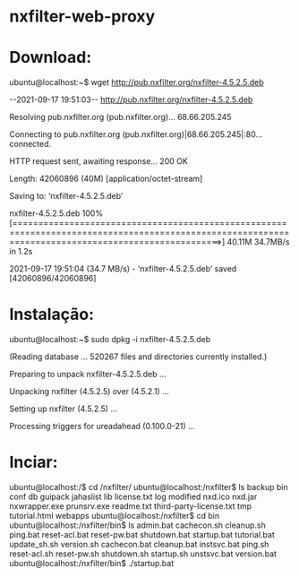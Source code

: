 # nxfilter-web-proxy

# Download:

ubuntu@localhost:~$ wget http://pub.nxfilter.org/nxfilter-4.5.2.5.deb

--2021-09-17 19:51:03--  http://pub.nxfilter.org/nxfilter-4.5.2.5.deb

Resolving pub.nxfilter.org (pub.nxfilter.org)... 68.66.205.245

Connecting to pub.nxfilter.org (pub.nxfilter.org)|68.66.205.245|:80... connected.

HTTP request sent, awaiting response... 200 OK

Length: 42060896 (40M) [application/octet-stream]


Saving to: ‘nxfilter-4.5.2.5.deb’



nxfilter-4.5.2.5.deb                                           100%[====================================================================================================================================================>]  40.11M  34.7MB/s    in 1.2s


2021-09-17 19:51:04 (34.7 MB/s) - ‘nxfilter-4.5.2.5.deb’ saved [42060896/42060896]


# Instalação:

ubuntu@localhost:~$ sudo dpkg -i nxfilter-4.5.2.5.deb

(Reading database ... 520267 files and directories currently installed.)

Preparing to unpack nxfilter-4.5.2.5.deb ...

Unpacking nxfilter (4.5.2.5) over (4.5.2.1) ...

Setting up nxfilter (4.5.2.5) ...

Processing triggers for ureadahead (0.100.0-21) ...

# Inciar:

ubuntu@localhost:/$ cd /nxfilter/
ubuntu@localhost:/nxfilter$ ls
backup  bin  conf  db  guipack  jahaslist  lib  license.txt  log  modified  nxd.ico  nxd.jar  nxwrapper.exe  prunsrv.exe  readme.txt  third-party-license.txt  tmp  tutorial.html  webapps
ubuntu@localhost:/nxfilter$ cd bin
ubuntu@localhost:/nxfilter/bin$ ls
admin.bat     cachecon.sh  cleanup.sh   ping.bat  reset-acl.bat  reset-pw.bat  shutdown.bat  startup.bat  tutorial.bat  update_sh.sh  version.sh
cachecon.bat  cleanup.bat  instsvc.bat  ping.sh   reset-acl.sh   reset-pw.sh   shutdown.sh   startup.sh   unstsvc.bat   version.bat
ubuntu@localhost:/nxfilter/bin$ ./startup.bat

